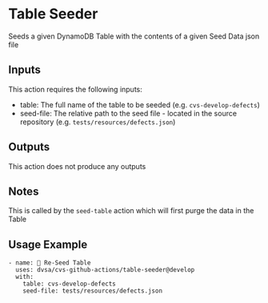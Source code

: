 # Table Seeder

Seeds a given DynamoDB Table with the contents of a given Seed Data json file

## Inputs

This action requires the following inputs:
- table: The full name of the table to be seeded (e.g. `cvs-develop-defects`)
- seed-file: The relative path to the seed file - located in the source repository (e.g. `tests/resources/defects.json`)

## Outputs

This action does not produce any outputs

## Notes

This is called by the `seed-table` action which will first purge the data in the Table

## Usage Example

```
- name: 🌱 Re-Seed Table
  uses: dvsa/cvs-github-actions/table-seeder@develop
  with:
    table: cvs-develop-defects
    seed-file: tests/resources/defects.json
```
